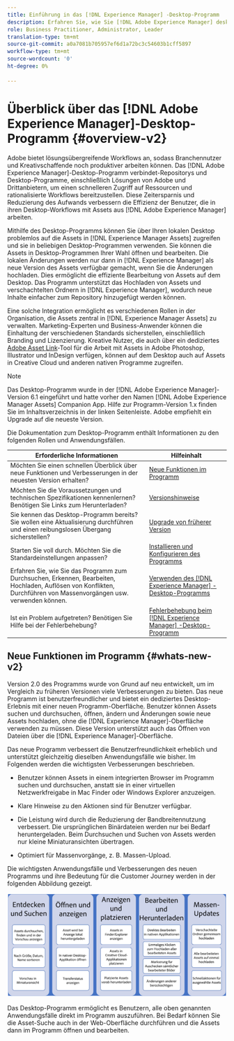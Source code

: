 ```yaml
---
title: Einführung in das [!DNL Experience Manager] -Desktop-Programm
description: Erfahren Sie, wie Sie [!DNL Adobe Experience Manager] desktop app to optimize the asset management workflows for creative users when using [!DNL Adobe Experience Manager Assets] direkt von ihrem Desktop aus verwenden können.
role: Business Practitioner, Administrator, Leader
translation-type: tm+mt
source-git-commit: a0a7081b705957ef6d1a72bc3c54603b1cff5897
workflow-type: tm+mt
source-wordcount: '0'
ht-degree: 0%

---
```



# Überblick über das [!DNL Adobe Experience Manager]-Desktop-Programm {#overview-v2}

Adobe bietet lösungsübergreifende Workflows an, sodass Branchennutzer und Kreativschaffende noch produktiver arbeiten können. Das [!DNL Adobe Experience Manager]-Desktop-Programm verbindet-Repositorys und Desktop-Programme, einschließlich Lösungen von Adobe und Drittanbietern, um einen schnelleren Zugriff auf Ressourcen und rationalisierte Workflows bereitzustellen. Diese Zeitersparnis und Reduzierung des Aufwands verbessern die Effizienz der Benutzer, die in ihren Desktop-Workflows mit Assets aus [!DNL Adobe Experience Manager] arbeiten.

Mithilfe des Desktop-Programms können Sie über Ihren lokalen Desktop problemlos auf die Assets in [!DNL Experience Manager Assets] zugreifen und sie in beliebigen Desktop-Programmen verwenden. Sie können die Assets in Desktop-Programmen Ihrer Wahl öffnen und bearbeiten. Die lokalen Änderungen werden nur dann in [!DNL Experience Manager] als neue Version des Assets verfügbar gemacht, wenn Sie die Änderungen hochladen. Dies ermöglicht die effiziente Bearbeitung von Assets auf dem Desktop. Das Programm unterstützt das Hochladen von Assets und verschachtelten Ordnern in [!DNL Experience Manager], wodurch neue Inhalte einfacher zum Repository hinzugefügt werden können.

Eine solche Integration ermöglicht es verschiedenen Rollen in der Organisation, die Assets zentral in [!DNL Experience Manager Assets] zu verwalten. Marketing-Experten und Business-Anwender können die Einhaltung der verschiedenen Standards sicherstellen, einschließlich Branding und Lizenzierung. Kreative Nutzer, die auch über ein dediziertes [Adobe Asset Link](https://www.adobe.com/de/marketing/experience-manager-assets/adobe-asset-link.html)-Tool für die Arbeit mit Assets in Adobe Photoshop, Illustrator und InDesign verfügen, können auf dem Desktop auch auf Assets in Creative Cloud und anderen nativen Programme zugreifen.

>[!NOTE]
>
>Das Desktop-Programm wurde in der [!DNL Adobe Experience Manager]-Version 6.1 eingeführt und hatte vorher den Namen [!DNL Adobe Experience Manager Assets] Companion App. Hilfe zur Programm-Version 1.x finden Sie im Inhaltsverzeichnis in der linken Seitenleiste. Adobe empfiehlt ein Upgrade auf die neueste Version.

Die Dokumentation zum Desktop-Programm enthält Informationen zu den folgenden Rollen und Anwendungsfällen.

| Erforderliche Informationen | Hilfeinhalt |
|--- |--- |
| Möchten Sie einen schnellen Überblick über neue Funktionen und Verbesserungen in der neuesten Version erhalten? | [Neue Funktionen im Programm](#whats-new-v2) |
| Möchten Sie die Voraussetzungen und technischen Spezifikationen kennenlernen? Benötigen Sie Links zum Herunterladen? | [Versionshinweise](release-notes.md) |
| Sie kennen das Desktop-Programm bereits? Sie wollen eine Aktualisierung durchführen und einen reibungslosen Übergang sicherstellen? | [Upgrade von früherer Version](install-upgrade.md#upgrade-from-previous-version) |
| Starten Sie voll durch. Möchten Sie die Standardeinstellungen anpassen? | [Installieren und Konfigurieren des Programms](install-upgrade.md) |
| Erfahren Sie, wie Sie das Programm zum Durchsuchen, Erkennen, Bearbeiten, Hochladen, Auflösen von Konflikten, Durchführen von Massenvorgängen usw. verwenden können. | [Verwenden des [!DNL Experience Manager] -Desktop-Programms](using.md) |
| Ist ein Problem aufgetreten? Benötigen Sie Hilfe bei der Fehlerbehebung? | [Fehlerbehebung beim [!DNL Experience Manager] -Desktop-Programm](troubleshoot.md) |

## Neue Funktionen im Programm {#whats-new-v2}

Version 2.0 des Programms wurde von Grund auf neu entwickelt, um im Vergleich zu früheren Versionen viele Verbesserungen zu bieten. Das neue Programm ist benutzerfreundlicher und bietet ein dediziertes Desktop-Erlebnis mit einer neuen Programm-Oberfläche. Benutzer können Assets suchen und durchsuchen, öffnen, ändern und Änderungen sowie neue Assets hochladen, ohne die [!DNL Experience Manager]-Oberfläche verwenden zu müssen. Diese Version unterstützt auch das Öffnen von Dateien über die [!DNL Experience Manager]-Oberfläche.

Das neue Programm verbessert die Benutzerfreundlichkeit erheblich und unterstützt gleichzeitig dieselben Anwendungsfälle wie bisher. Im Folgenden werden die wichtigsten Verbesserungen beschrieben.

* Benutzer können Assets in einem integrierten Browser im Programm suchen und durchsuchen, anstatt sie in einer virtuellen Netzwerkfreigabe in Mac Finder oder Windows Explorer anzuzeigen.

* Klare Hinweise zu den Aktionen sind für Benutzer verfügbar.

* Die Leistung wird durch die Reduzierung der Bandbreitennutzung verbessert. Die ursprünglichen Binärdateien werden nur bei Bedarf heruntergeladen. Beim Durchsuchen und Suchen von Assets werden nur kleine Miniaturansichten übertragen.

* Optimiert für Massenvorgänge, z. B. Massen-Upload.

Die wichtigsten Anwendungsfälle und Verbesserungen des neuen Programms und ihre Bedeutung für die Customer Journey werden in der folgenden Abbildung gezeigt.

![Neue Funktionen im [!DNL Experience Manager]-Desktop-Programm](assets/aem_desktop_app_usecases_v2.png)

Das Desktop-Programm ermöglicht es Benutzern, alle oben genannten Anwendungsfälle direkt im Programm auszuführen. Bei Bedarf können Sie die Asset-Suche auch in der Web-Oberfläche durchführen und die Assets dann im Programm öffnen und bearbeiten.
